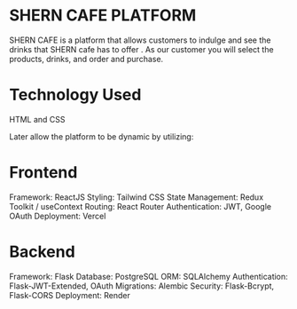 # SHERN CAFE PLATFORM

SHERN CAFE is a platform that allows customers to indulge and see the drinks that SHERN cafe has to offer . As our customer you will select the products, drinks, and order and purchase. 

# Technology Used
HTML and CSS 

Later allow the platform to be dynamic by utilizing: 

# Frontend
Framework: ReactJS
Styling: Tailwind CSS
State Management: Redux Toolkit / useContext
Routing: React Router
Authentication: JWT, Google OAuth
Deployment: Vercel

# Backend
Framework: Flask
Database: PostgreSQL
ORM: SQLAlchemy
Authentication: Flask-JWT-Extended, OAuth
Migrations: Alembic
Security: Flask-Bcrypt, Flask-CORS
Deployment: Render


 

<!--
Future: Add the login page -->
